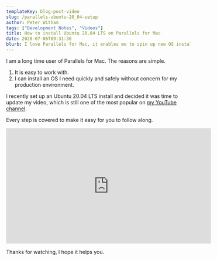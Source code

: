 ```yaml
---
templateKey: blog-post-video
slug: /parallels-ubuntu-20_04-setup
author: Peter Witham
tags: ["Development Notes", "Videos"]
title: How to install Ubuntu 20.04 LTS on Parallels for Mac
date: 2020-07-06T09:31:36
blurb: I love Parallels for Mac, it enables me to spin up new OS installs quickly and safely. Step by step install of Ubuntu 20.04
---
```


I am a long time user of Parallels for Mac. The reasons are simple.

1. It is easy to work with.
2. I can install an OS I need quickly and safely without concern for my production environment.

I recently set up an Ubuntu 20.04 LTS install and decided it was time to update my video, which is still one of the most popular on [my YouTube channel](https://youtube.com/grfxg).

Every step is covered to make it easy for you to follow along.

<iframe width="560" height="315" src="https://www.youtube.com/embed/xfMDh1e0pbA" frameborder="0" allow="accelerometer; autoplay; encrypted-media; gyroscope; picture-in-picture" allowfullscreen></iframe>

Thanks for watching,  I hope it helps you.
